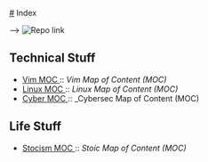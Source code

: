 [#](#.md) Index

--> ![Repo link](https://github.com/antonemking/Zettelkasten.git)


## Technical Stuff

- [Vim MOC ](202208110032.md):: _Vim Map of Content (MOC)_
- [Linux MOC ](202208141811.md):: _Linux Map of Content (MOC)_
- [Cyber MOC ](202208141819.md):: _Cybersec Map of Content (MOC)

## Life Stuff

- [Stocism MOC ](202208110131.md):: _Stoic Map of Content (MOC)_



 









